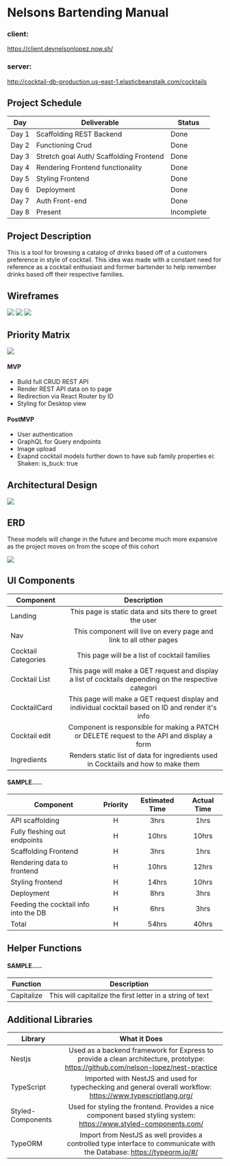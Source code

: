 # Nelsons Bartending Manual
### client:
https://client.devnelsonlopez.now.sh/
### server:
http://cocktail-db-production.us-east-1.elasticbeanstalk.com/cocktails
## Project Schedule

| Day   | Deliverable                             | Status     |
| ----- | --------------------------------------- | ---------- |
| Day 1 | Scaffolding REST Backend                | Done       |
| Day 2 | Functioning Crud                        | Done       |
| Day 3 | Stretch goal Auth/ Scaffolding Frontend | Done       |
| Day 4 | Rendering Frontend functionality        | Done       |
| Day 5 | Styling Frontend                        | Done       |
| Day 6 | Deployment                              | Done       |
| Day 7 | Auth Front-end                          | Done       |
| Day 8 | Present                                 | Incomplete |

## Project Description

This is a tool for browsing a catalog of drinks based off of a customers preference in style of cocktail. This idea was made with a constant need for reference as a cocktail enthusiast and former bartender to help remember drinks based off their respective families.

## Wireframes

![](https://imgur.com/yw4aVmu.png)
![](https://imgur.com/I0tef7C.png)
![](https://imgur.com/NPzHACL.png)

## Priority Matrix

![](https://imgur.com/IqEjQDI.png)

#### MVP

- Build full CRUD REST API
- Render REST API data on to page
- Redirection via React Router by ID
- Styling for Desktop view

#### PostMVP

- User authentication
- GraphQL for Query endpoints
- Image upload
- Exapnd cocktail models further down to have sub family properties ei: Shaken: is_buck: true

## Architectural Design

![](https://imgur.com/guBVB1U.png)

## ERD

These models will change in the future and become much more expansive as the project moves on from the scope of this cohort

![](https://imgur.com/EmjhrI1.png)

## UI Components

| Component           |                                              Description                                               |
| ------------------- | :----------------------------------------------------------------------------------------------------: |
| Landing             |                       This page is static data and sits there to greet the user                        |
| Nav                 |                   This component will live on every page and link to all other pages                   |
| Cocktail Categories |                             This page will be a list of cocktail families                              |
| Cocktail List       | This page will make a GET request and display a list of cocktails depending on the respective categori |
| CocktailCard        |   This page will make a GET request display and individual cocktail based on ID and render it's info   |
| Cocktail edit       |      Component is responsible for making a PATCH or DELETE request to the API and display a form       |
| Ingredients         |           Renders static list of data for ingredients used in Cocktails and how to make them           |

#### SAMPLE.....

| Component                             | Priority | Estimated Time | Actual Time |
| ------------------------------------- | :------: | :------------: | :---------: |
| API scaffolding                       |    H     |      3hrs      |    1hrs     |
| Fully fleshing out endpoints          |    H     |     10hrs      |    10hrs    |
| Scaffolding Frontend                  |    H     |      3hrs      |    1hrs     |
| Rendering data to frontend            |    H     |     10hrs      |    12hrs    |
| Styling frontend                      |    H     |     14hrs      |    10hrs    |
| Deployment                            |    H     |      8hrs      |    3hrs     |
| Feeding the cocktail info into the DB |    H     |      6hrs      |    3hrs     |
| Total                                 |    H     |     54hrs      |    40hrs    |

## Helper Functions

#### SAMPLE.....

| Function   |                        Description                        |
| ---------- | :-------------------------------------------------------: |
| Capitalize | This will capitalize the first letter in a string of text |

## Additional Libraries

| Library           |                                                           What it Does                                                            |
| ----------------- | :-------------------------------------------------------------------------------------------------------------------------------: |
| Nestjs            | Used as a backend framework for Express to provide a clean architecture, prototype: https://github.com/nelson-lopez/nest-practice |
| TypeScript        |           Imported with NestJS and used for typechecking and general overall workflow: https://www.typescriptlang.org/            |
| Styled-Components |         Used for styling the frontend. Provides a nice component based styling system: https://www.styled-components.com/         |
| TypeORM           |      Import from NestJS as well provides a controlled type interface to communicate with the Database: https://typeorm.io/#/      |
